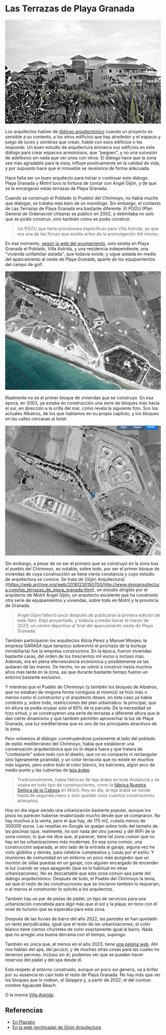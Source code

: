 # Las Terrazas de Playa Granada

![Terrazas de Playa Granada](img/terrazas-playa-granada.jpg)

Los arquitectos hablan de [diálogo
arquitectónico](https://www.plataformaarquitectura.cl/cl/776632/150-palabras-o-expresiones-que-solo-usamos-los-arquitectos)
cuando un proyecto es sensible a su contexto, a los otros edificios
que hay alrededor y el espacio y juego de luces y sombras que crean,
*habla* con esos edificios o les responde. Un buen estudio de
arquitectura enmarca sus edificios en este diálogo para crear espacios
armoniosos, que "peguen", y no una sucesión de adefesios sin nada que
ver unos con otros. El diálogo hace que la zona sea más agradable para
la vista, influye positivamente en la calidad de vida, y por supuesto
hace que el inmueble se revalorice de forma adecuada.

Hace falta ser un buen arquitecto para iniciar o continuar este
diálogo. Playa Granada y Motril tuvo la fortuna de contar con Ángel
Gijón, y de que se le encargaran estas terrazas de Playa Granada.

Cuando se construyó el Poblado (o Pueblo) del Chirimoyo, no había mucho que
dialogar, se trataba más bien de un monólogo. Sin embargo, el contexto
de Las Terrazas de Playa Granada era bastante diferente. El PGOU (Plan
General de Ordenación Urbana) se publicó en 2002, y delimitaba no solo
qué se podía construir, sino también cómo se podía construir.

> Un PGOU que tiene provisiones específicas para Villa Astrida, ya que
> era una de las fincas que existía antes de la promulgación del
> mismo.

En ese momento, [según la web del
ayuntamiento](http://www.motril.es/index.php?id=666), solo existía en
Playa Granada el Poblado, Villa Astrida, y una residencia
independiente, una "vivienda unifamiliar aislada", que todavía existe,
y sigue aislada en medio del aparcamiento al oeste de Playa Granada, aparte de los
equipamientos del campo de golf.

![Ortofoto en 1997/98, de la web de PNOA](img/imagen-olistat-97-98.png)

Realmente no es el primer bloque de viviendas que se construyó. En esa
época, en 2003, ya estaba en construcción una serie de bloques más
hacia el sur, en dirección a la orilla del mar, como revela la
siguiente foto. Son los actuales Albatros, de los que hablamos en su
propio capítulo, y los bloques en las calles cercanas al hotel.

![Ortofoto en 2003, de la web de PNOA](img/imagen-sigpac-2003.png)

Sin embargo, a pesar de no ser el primero que se construyó en la zona
tras el pueblo del Chirimoyo, es notable, sobre todo, por ser el
primer bloque de viviendas de cuya construcción se tiene cierta
constancia y cuyo estudio de arquitectura se conoce. Se trata de
[Gijón
Arquitectura]((https://web.archive.org/web/20161230150700/http://www.gijonarquitectura.com/las_terrazas_de_playa_granada.html),
un estudio dirigido por el arquitecto de Motril Ángel Gijón, un
arquitecto excelente que
ha construido otra serie de equipamientos y viviendas, sobre
todo en Motril y la provincia de Granada.

> Angel Gijón falleció poco después de publicarse la primera edición
> de este libro. Dejó proyectado, y todavía a medio hacer el marzo de
> 2023, un centro deportivo al final del aparcamiento oeste de Playa
> Granada.

También participaron los arquitectos Alicia Pérez y Manuel Monjes; la
empresa GARASA (que tampoco sobrevivió el pinchazo de la burbuja
inmobiliaria) fue la empresa constructora. En la época, fueron
viviendas bastante caras, del orden de los trescientos mil euros o
incluso más. Además, era en plena efervescencia económica y
posiblemente se las quitaran de las manos. De hecho, no se volvió a
construir hasta muchos años más tarde en la zona, así que durante
bastante tiempo fueron un entorno bastante exclusivo.

Y mientras que el Pueblo de Chirimoyo (y también los bloques de
Albatros, que no estaban de ninguna forma contiguos al mismo)) se hizo
más o menos como el constructor y el arquitecto deseó, en este caso ya
había *contexto* y, sobre todo, restricciones del plan urbanístico: la
principal, que en altura se podía ocupar solo el 60% de la parcela. De
la necesidad se hizo virtud, y se construyeron una serie de terrazas a
diferente altura que le dan cierto dinamismo y que también permiten
aprovechar la luz de Playa Granada, una luz mediterránea que es uno de
los principales atractivos de la zona.

Pero volvemos al diálogo: construyéndose justamente al lado del
poblado de estilo mediterráneo del Chirimoyo, había que establecer una
conversación arquitectónica que no lo dejara fuera y que tratara de
"contestarle" sobre todo con el diseño, que no es compacto ni
rectangular sino ligeramente piramidal, y un color terracota que no
existe en muchos más lugares, pero sobre todo el color blanco, los
balcones, algún arco de medio punto y las cubiertas de [teja
árabe](https://es.wikipedia.org/wiki/Teja_%C3%A1rabe).

> Tradicionalmente, había fábricas de teja árabe en toda Andalucía y
> se usaba en todo tipo de construcciones, como la [fábrica Nuestra
> Señora de la
> Cabeza](https://guiadigital.iaph.es/bien/inmueble/29053/granada/motril/fabrica-nuestra-senora-de-la-cabeza)
> en Motril. Hoy en día, la teja árabe se vende hasta de segunda mano
> y solo quedan unos cuantos constructores artesanos.

Hoy en día sigue siendo una urbanización bastante popular, aunque los
pisos no parecen haberse revalorizado mucho desde que se compraron. No
hay muchos a la venta, pero el que hay, de 175 m2, cuesta menos de
300000 euros.  Las reseñas en Google se quejan sobre todo del tamaño
de las piscinas (que, realmente, no son nada del otro jueves) y del
WiFi de la zona común; lo que me dice que, al parecer, tiene tal zona
común que no hay en las urbanizaciones más modernas. En esa zona
común, una construcción separada, al otro lado de la entrada al
garaje, alguna vez he visto globitos y demás, para celebrar cumpleaños
y cosas por el estilo. Y reuniones de comunidad en un entorno un poco
más acogedor que un montón de sillas puestas en un garaje, con alguien
encargado de encender la luz cuando se vaya apagando (que es lo
habitual en otras urbanizaciones). No es descartable que esta zona
común sea parte del diálogo arquitectónico. Después de todo, el Pueblo
del Chirimoyo la tenía, así que el resto de las construcciones que se
iniciaron también lo requerían, o al menos el constructor lo solicitó
a los arquitectos.

También hay un par de pistas de pádel; un tipo de servicios para una
urbanización concebida para algo más que el sol y la playa; en tono
con el nivel de turismo que se esperaba para esta zona.

Después de las lluvias de barro del año 2022, las paredes se
han quedado un tanto perjudicadas, igual que el resto de las
urbanizaciones; el color blanco tiene ciertos churretes de color
exactamente igual al barro. Nada que no arregle una buena derrama con
el tiempo, supongo.

También es única que, al menos en el año 2023, tiene [una página
web](https://terrazasdeplayagranada.com/). Ahí nos hablan del spa, del
jacuzzi, y de muchas otras cosas para las cuales no tenemos
permiso. Incluso sin él, podemos ver que se pueden hacer reservas del
pádel y del spa desde él.

Este respeto al entorno construido, aunque un poco sui géneris, va a
brillar por su ausencia en casi todo el resto de Playa Granada. No hay
más que ver los bloques que lo rodean, el Saqqara y, a partir de 2022,
el del curioso nombre Aguacate Beach.

O la misma [Villa Astrida](villa-astrida.md).



## Referencias

* [En Plazatio](https://www.plazatio.com/es/proyecto/urbanizacion-las-terrazas-de-playa-granada-2)
* [En la web (archivada) de Gijón Arquitectura](https://web.archive.org/web/20161230150700/http://www.gijonarquitectura.com/las_terrazas_de_playa_granada.html)
